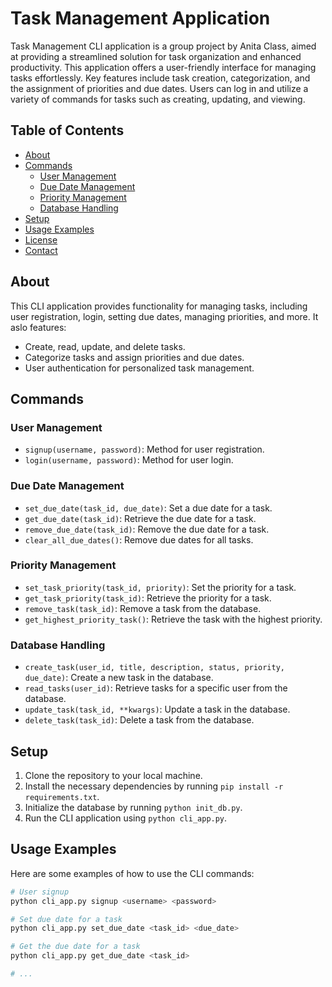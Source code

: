 # Task Management Application

Task Management CLI application is a group project by Anita Class, aimed at providing a streamlined solution for task organization and enhanced productivity. This application offers a user-friendly interface for managing tasks effortlessly. Key features include task creation, categorization, and the assignment of priorities and due dates. Users can log in and utilize a variety of commands for tasks such as creating, updating, and viewing.

## Table of Contents

- [About](#about)
- [Commands](#commands)
  - [User Management](#user-management)
  - [Due Date Management](#due-date-management)
  - [Priority Management](#priority-management)
  - [Database Handling](#database-handling)
- [Setup](#setup)
- [Usage Examples](#usage-examples)
- [License](#license)
- [Contact](#contact)

## About

This CLI application provides functionality for managing tasks, including user registration, login, setting due dates, managing priorities, and more.
It aslo features:

- Create, read, update, and delete tasks.
- Categorize tasks and assign priorities and due dates.
- User authentication for personalized task management.


## Commands

### User Management

- `signup(username, password)`: Method for user registration.
- `login(username, password)`: Method for user login.

### Due Date Management

- `set_due_date(task_id, due_date)`: Set a due date for a task.
- `get_due_date(task_id)`: Retrieve the due date for a task.
- `remove_due_date(task_id)`: Remove the due date for a task.
- `clear_all_due_dates()`: Remove due dates for all tasks.

### Priority Management

- `set_task_priority(task_id, priority)`: Set the priority for a task.
- `get_task_priority(task_id)`: Retrieve the priority for a task.
- `remove_task(task_id)`: Remove a task from the database.
- `get_highest_priority_task()`: Retrieve the task with the highest priority.

### Database Handling

- `create_task(user_id, title, description, status, priority, due_date)`: Create a new task in the database.
- `read_tasks(user_id)`: Retrieve tasks for a specific user from the database.
- `update_task(task_id, **kwargs)`: Update a task in the database.
- `delete_task(task_id)`: Delete a task from the database.

## Setup

1. Clone the repository to your local machine.
2. Install the necessary dependencies by running `pip install -r requirements.txt`.
3. Initialize the database by running `python init_db.py`.
4. Run the CLI application using `python cli_app.py`.

## Usage Examples

Here are some examples of how to use the CLI commands:

```bash
# User signup
python cli_app.py signup <username> <password>

# Set due date for a task
python cli_app.py set_due_date <task_id> <due_date>

# Get the due date for a task
python cli_app.py get_due_date <task_id>

# ...


